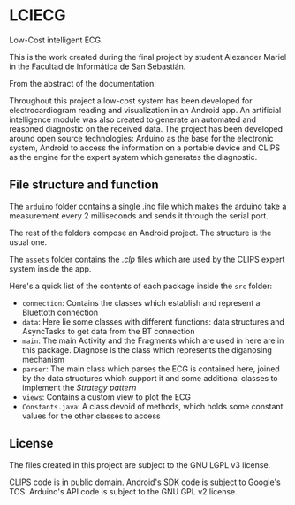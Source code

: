 LCIECG
=========

Low-Cost intelligent ECG.

This is the work created during the final project by student Alexander Mariel in the Facultad de Informática de San Sebastián.

From the abstract of the documentation:

Throughout this project a low-cost system has been developed for electrocardiogram reading and visualization in an Android app. An artificial intelligence module was also created to generate an automated and reasoned diagnostic on the received data. The project has been developed around open source technologies: Arduino as the base for the electronic system, Android to access the information on a portable device and CLIPS as the engine for the expert system which generates the diagnostic.

File structure and function
---------------------------
The `arduino` folder contains a single .ino file which makes the arduino take a measurement every 2 milliseconds and sends it through the serial port.

The rest of the folders compose an Android project. The structure is the usual one.

The `assets` folder contains the _.clp_ files which are used by the CLIPS expert system inside the app.

Here's a quick list of the contents of each package inside the `src` folder:
- `connection`: Contains the classes which establish and represent a Bluettoth connection
- `data`: Here lie some classes with different functions: data structures and AsyncTasks to get data from the BT connection
- `main`: The main Activity and the Fragments which are used in here are in this package. Diagnose is the class which represents the diganosing mechanism
- `parser`: The main class which parses the ECG is contained here, joined by the data structures which support it and some additional classes to implement the _Strategy pattern_
- `views`: Contains a custom view to plot the ECG
- `Constants.java`: A class devoid of methods, which holds some constant values for the other classes to access

License
-------
The files created in this project are subject to the GNU LGPL v3 license.

CLIPS code is in public domain.
Android's SDK code is subject to Google's TOS.
Arduino's API code is subject to the GNU GPL v2 license.
